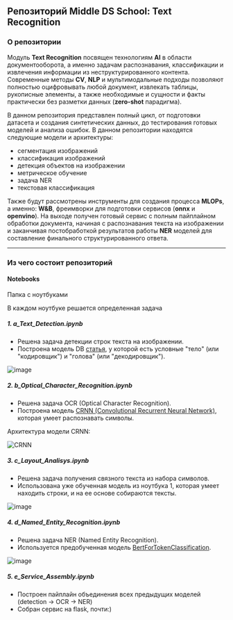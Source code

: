## Репозиторий **Middle DS School: Text Recognition**

### О репозитории
Модуль **Text Recognition** посвящен технологиям **AI** в области документооборота, а 
именно задачам распознавания, классификации и извлечения информации из неструктурированного контента. 
Современные методы **CV**, **NLP** и мультимодальные подходы позволяют полностью 
оцифровывать любой документ, извлекать таблицы, рукописные элементы, а также необходимые и сущности и 
факты практически без разметки данных (**zero-shot** парадигма).

В данном репозитория представлен полный цикл, от подготовки датасета и создания 
синтетических данных, до тестирования готовых моделей и анализа ошибок. 
В данном репозитории находятся следующие модели и архитектуры: 
- сегментация изображений
- классификация изображений
- детекция объектов на изображении
- метрическое обучение
- задача NER
- текстовая классификация

Также будут рассмотрены инструменты для создания процесса **MLOPs**, а именно:
**W&B**, фреимворки для подготовки сервисов (**onnx** и **openvino**). На выходе 
получен готовый сервис с полным пайплайном обработки документа, начиная с 
распознавания текста на изображении и заканчивая постобработкой 
результатов работы **NER** моделей для составление финального структурированного ответа.

---

### Из чего состоит репозиторий

####  Notebooks

Папка с ноутбуками

В каждом ноутбуке решается определенная задача

#####  1. a_Text_Detection.ipynb

- Решена задача детекции строк текста на изображении.
- Построена модель DB [статья](https://arxiv.org/abs/1911.08947), у которой есть условные "тело" (или "кодировщик") и "голова" (или "декодировщик").

![image](https://github.com/MatienkoAndrew/MiddleDS/assets/29499863/3e5d604d-c87d-436d-87bf-993c9a343392)

#####  2. b_Optical_Character_Recognition.ipynb

- Решена задача OCR (Optical Character Recognition).
- Построена модель [CRNN (Convolutional Recurrent Neural Network)](https://arxiv.org/abs/1507.05717), которая умеет распознавать символы.

Архитектура модели CRNN:

![CRNN](https://images4.russianblogs.com/922/df/df7f964dc5a09b659096b55b705c96f2.png)

##### 3. c_Layout_Analisys.ipynb

- Решена задача получения связного текста из набора символов.
- Использована уже обученная модель из ноутбука 1, которая умеет находить строки, и на ее основе собираются тексты.

![image](https://github.com/MatienkoAndrew/MiddleDS/assets/29499863/b34aa6b0-fb7d-4b78-b5bb-be421755c8e1)


##### 4. d_Named_Entity_Recognition.ipynb

- Решена задача NER (Named Entity Recognition).
- Используется предобученная модель [BertForTokenClassification](https://github.com/huggingface/transformers/blob/v4.21.3/src/transformers/models/bert/modeling_bert.py#L1709).

![image](https://github.com/MatienkoAndrew/MiddleDS/assets/29499863/e6e8c316-7d34-4d52-89f8-f1fa10fcd0bc)

##### 5. e_Service_Assembly.ipynb

- Построен пайплайн объединения всех предыдущих моделей (detection -> OCR -> NER)
- Собран сервис на flask, почти:)

